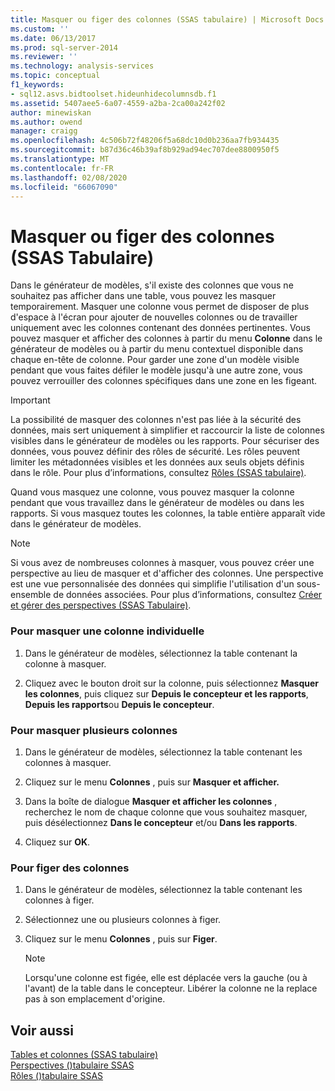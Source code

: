 ```yaml
---
title: Masquer ou figer des colonnes (SSAS tabulaire) | Microsoft Docs
ms.custom: ''
ms.date: 06/13/2017
ms.prod: sql-server-2014
ms.reviewer: ''
ms.technology: analysis-services
ms.topic: conceptual
f1_keywords:
- sql12.asvs.bidtoolset.hideunhidecolumnsdb.f1
ms.assetid: 5407aee5-6a07-4559-a2ba-2ca00a242f02
author: minewiskan
ms.author: owend
manager: craigg
ms.openlocfilehash: 4c506b72f48206f5a68dc10d0b236aa7fb934435
ms.sourcegitcommit: b87d36c46b39af8b929ad94ec707dee8800950f5
ms.translationtype: MT
ms.contentlocale: fr-FR
ms.lasthandoff: 02/08/2020
ms.locfileid: "66067090"
---
```

# <a name="hide-or-freeze-columns-ssas-tabular"></a>Masquer ou figer des colonnes (SSAS Tabulaire)
  Dans le générateur de modèles, s'il existe des colonnes que vous ne souhaitez pas afficher dans une table, vous pouvez les masquer temporairement. Masquer une colonne vous permet de disposer de plus d'espace à l'écran pour ajouter de nouvelles colonnes ou de travailler uniquement avec les colonnes contenant des données pertinentes. Vous pouvez masquer et afficher des colonnes à partir du menu **Colonne** dans le générateur de modèles ou à partir du menu contextuel disponible dans chaque en-tête de colonne. Pour garder une zone d'un modèle visible pendant que vous faites défiler le modèle jusqu'à une autre zone, vous pouvez verrouiller des colonnes spécifiques dans une zone en les figeant.  
  
> [!IMPORTANT]  
>  La possibilité de masquer des colonnes n'est pas liée à la sécurité des données, mais sert uniquement à simplifier et raccourcir la liste de colonnes visibles dans le générateur de modèles ou les rapports. Pour sécuriser des données, vous pouvez définir des rôles de sécurité. Les rôles peuvent limiter les métadonnées visibles et les données aux seuls objets définis dans le rôle. Pour plus d’informations, consultez [Rôles &#40;SSAS tabulaire&#41;](roles-ssas-tabular.md).  
  
 Quand vous masquez une colonne, vous pouvez masquer la colonne pendant que vous travaillez dans le générateur de modèles ou dans les rapports. Si vous masquez toutes les colonnes, la table entière apparaît vide dans le générateur de modèles.  
  
> [!NOTE]  
>  Si vous avez de nombreuses colonnes à masquer, vous pouvez créer une perspective au lieu de masquer et d'afficher des colonnes. Une perspective est une vue personnalisée des données qui simplifie l'utilisation d'un sous-ensemble de données associées. Pour plus d’informations, consultez [Créer et gérer des perspectives &#40;SSAS Tabulaire&#41;](perspectives-ssas-tabular.md).  
  
### <a name="to-hide-an-individual-column"></a>Pour masquer une colonne individuelle  
  
1.  Dans le générateur de modèles, sélectionnez la table contenant la colonne à masquer.  
  
2.  Cliquez avec le bouton droit sur la colonne, puis sélectionnez **Masquer les colonnes**, puis cliquez sur **Depuis le concepteur et les rapports**, **Depuis les rapports**ou **Depuis le concepteur**.  
  
### <a name="to-hide-multiple-columns"></a>Pour masquer plusieurs colonnes  
  
1.  Dans le générateur de modèles, sélectionnez la table contenant les colonnes à masquer.  
  
2.  Cliquez sur le menu **Colonnes** , puis sur **Masquer et afficher.**  
  
3.  Dans la boîte de dialogue **Masquer et afficher les colonnes** , recherchez le nom de chaque colonne que vous souhaitez masquer, puis désélectionnez **Dans le concepteur** et/ou **Dans les rapports**.  
  
4.  Cliquez sur **OK**.  
  
### <a name="to-freeze-columns"></a>Pour figer des colonnes  
  
1.  Dans le générateur de modèles, sélectionnez la table contenant les colonnes à figer.  
  
2.  Sélectionnez une ou plusieurs colonnes à figer.  
  
3.  Cliquez sur le menu **Colonnes** , puis sur **Figer**.  
  
    > [!NOTE]  
    >  Lorsqu'une colonne est figée, elle est déplacée vers la gauche (ou à l'avant) de la table dans le concepteur. Libérer la colonne ne la replace pas à son emplacement d'origine.  
  
## <a name="see-also"></a>Voir aussi  
 [Tables et colonnes &#40;SSAS tabulaire&#41;](tables-and-columns-ssas-tabular.md)   
 [Perspectives &#40;&#41;tabulaire SSAS](perspectives-ssas-tabular.md)   
 [Rôles &#40;&#41;tabulaire SSAS](roles-ssas-tabular.md)  
  
  
